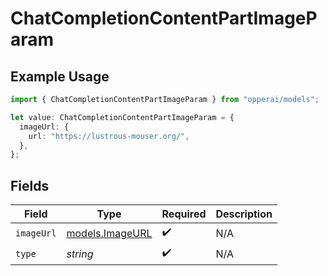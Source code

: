 # ChatCompletionContentPartImageParam

## Example Usage

```typescript
import { ChatCompletionContentPartImageParam } from "opperai/models";

let value: ChatCompletionContentPartImageParam = {
  imageUrl: {
    url: "https://lustrous-mouser.org/",
  },
};
```

## Fields

| Field                                    | Type                                     | Required                                 | Description                              |
| ---------------------------------------- | ---------------------------------------- | ---------------------------------------- | ---------------------------------------- |
| `imageUrl`                               | [models.ImageURL](../models/imageurl.md) | :heavy_check_mark:                       | N/A                                      |
| `type`                                   | *string*                                 | :heavy_check_mark:                       | N/A                                      |